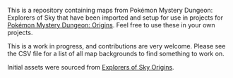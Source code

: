 This is a repository containing maps from Pokémon Mystery Dungeon: Explorers of Sky that have been imported and setup for use in projects for [Pokémon Mystery Dungeon: Origins](https://github.com/audinowho/PMDODump). Feel free to use these in your own projects.

This is a work in progress, and contributions are very welcome. Please see the CSV file for a list of all map backgrounds to find something to work on.

Initial assets were sourced from [Explorers of Sky Origins](https://github.com/Minemaker0430/ExplorersOfSkyOrigins).